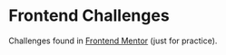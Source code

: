 # Frontend Challenges

Challenges found in [Frontend Mentor](https://www.frontendmentor.io) (just for practice).
